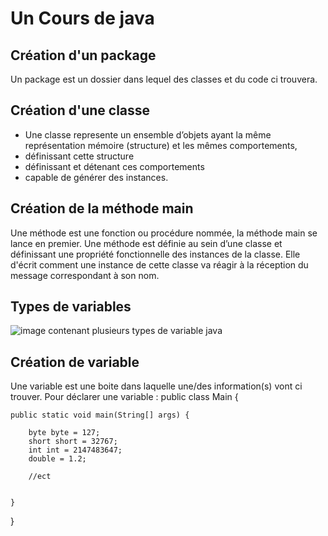 # Un Cours de java
## Création d'un package

Un package est un dossier dans lequel des classes et du code ci trouvera.

## Création d'une classe
- Une classe represente un ensemble d’objets ayant la même représentation mémoire (structure) et les mêmes comportements,
- définissant cette structure
- définissant et détenant ces comportements
- capable de générer des instances.

## Création de la méthode main
Une méthode est une fonction ou procédure nommée, la méthode main se lance en premier. Une méthode est définie au sein d’une classe et définissant une propriété fonctionnelle
des instances de la classe. Elle d'écrit comment une instance de cette classe va réagir à la réception du message
correspondant à son nom.

## Types de variables
![image contenant plusieurs types de variable java](http://www.write-technical.com/126581/session2/index.6.gif)

## Création de variable

Une variable est une boite dans laquelle une/des information(s) vont ci trouver.
Pour déclarer une variable : 
	public class Main {

	public static void main(String[] args) {
		
		byte byte = 127;
		short short = 32767;
		int int = 2147483647;
		double = 1.2;
		
		//ect
		
		
	}

}
